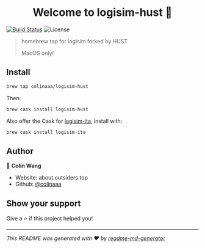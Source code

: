 <h1 align="center">Welcome to logisim-hust 👋</h1>

[![Build Status](https://travis-ci.com/colinaaa/homebrew-logisim-hust.svg?branch=master)](https://travis-ci.com/colinaaa/homebrew-logisim-hust)
![License](https://img.shields.io/badge/License-GPL--3-yellow.svg)

> homebrew tap for logisim forked by HUST
>
> MacOS only!

## Install

```sh
brew tap colinaaa/logisim-hust
```

Then:

```sh
brew cask install logisim-hust
```

Also offer the Cask for [logisim-ita](https://github.com/LogisimIt/Logisim),
install with:

```sh
brew cask install logisim-ita
```

## Author

👤 **Colin Wang**

* Website: about.outsiders.top
* Github: [@colinaaa](https://github.com/colinaaa)

## Show your support

Give a ⭐️ if this project helped you!

***
_This README was generated with ❤️ by [readme-md-generator](https://github.com/kefranabg/readme-md-generator)_
